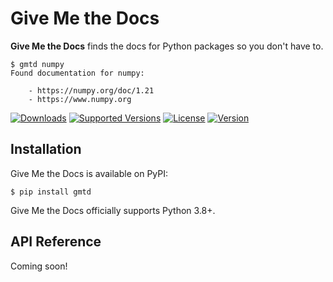# Give Me the Docs

**Give Me the Docs** finds the docs for Python packages so you don't have to.

```console
$ gmtd numpy
Found documentation for numpy:

    - https://numpy.org/doc/1.21
    - https://www.numpy.org
```

[![Downloads](https://pepy.tech/badge/gmtd)](https://pepy.tech/project/gmtd)
[![Supported Versions](https://img.shields.io/pypi/pyversions/gmtd.svg)](https://pypi.org/project/gmtd)
[![License](https://img.shields.io/pypi/l/gmtd)](https://github.com/bsoyka/gmtd/blob/master/LICENSE)
[![Version](https://img.shields.io/pypi/v/gmtd?label=latest)](https://pypi.org/project/gmtd)

## Installation

Give Me the Docs is available on PyPI:

```console
$ pip install gmtd
```

Give Me the Docs officially supports Python 3.8+.

## API Reference

Coming soon!
